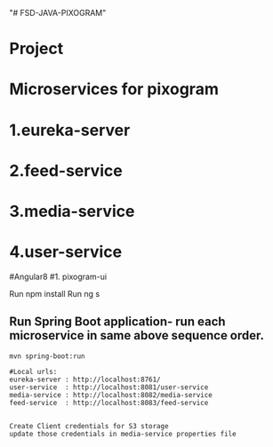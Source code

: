 "# FSD-JAVA-PIXOGRAM" 

# Project
# Microservices for pixogram
# 1.eureka-server
# 2.feed-service
# 3.media-service
# 4.user-service

#Angular8
#1. pixogram-ui

Run npm install
Run ng s


## Run Spring Boot application-  run each microservice in same above sequence order.
```
mvn spring-boot:run

#Local urls:
eureka-server : http://localhost:8761/
user-service  : http://localhost:8081/user-service
media-service : http://localhost:8082/media-service
feed-service  : http://localhost:8083/feed-service


Create Client credentials for S3 storage
update those credentials in media-service properties file


